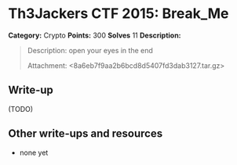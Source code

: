 # Th3Jackers CTF 2015: Break\_Me

**Category:** Crypto
**Points:** 300
**Solves** 11
**Description:**

> Description: open your eyes in the end
>
> Attachment: <8a6eb7f9aa2b6bcd8d5407fd3dab3127.tar.gz>

## Write-up

(TODO)

## Other write-ups and resources

* none yet
